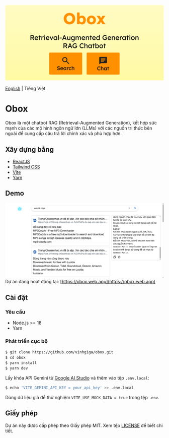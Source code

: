 [![Obox](/assets/thumbnail.png)](https://obox.web.app)

[English](README.md) | Tiếng Việt

# Obox

Obox là một chatbot RAG (Retrieval-Augmented Generation), kết hợp sức mạnh của các mô hình ngôn ngữ lớn (LLMs) với các nguồn tri thức bên ngoài để cung cấp câu trả lời chính xác và phù hợp hơn.

## Xây dựng bằng

- [ReactJS](https://react.dev/)
- [Tailwind CSS](https://tailwindcss.com/)
- [Vite](https://vitejs.dev/)
- [Yarn](https://yarnpkg.com/)

## Demo

![Demo](/assets/interface.png)
Dự án đang hoạt động tại: [https://obox.web.app](https://obox.web.app)

## Cài đặt

### Yêu cầu

- Node.js >= 18
- Yarn

### Phát triển cục bộ

```bash
$ git clone https://github.com/vinhgiga/obox.git
$ cd obox
$ yarn install
$ yarn dev
```

Lấy khóa API Gemini từ [Google AI Studio](https://aistudio.google.com/apikey) và thêm vào tệp `.env.local`:

```bash
$ echo 'VITE_GEMINI_API_KEY = your_api_key' >> .env.local
```

Dùng dữ liệu giả để thử nghiệm `VITE_USE_MOCK_DATA = true` trong tệp `.env`.

## Giấy phép

Dự án này được cấp phép theo Giấy phép MIT. Xem tệp [LICENSE](/LICENSE) để biết chi tiết.